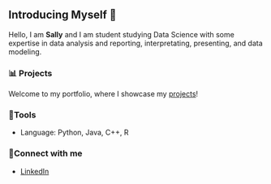 ## Introducing Myself 👋


Hello, I am **Sally** and I am student studying Data Science with some expertise in data analysis and reporting, interpretating, presenting, and data modeling.


### 📊 Projects
Welcome to my portfolio, where I showcase my [projects](https://github.com/1sallyb/1sallyb.github.io)!

### 🔨Tools
- Language: Python, Java, C++, R

### 🔌Connect with me
- [LinkedIn](https://www.linkedin.com/in/sallybrumage/)
